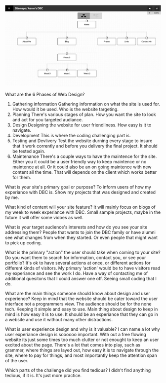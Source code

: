<img src="https://raw.githubusercontent.com/Aaron1515/phase-0/master/week-2/imgs/Site-Map.png">

What are the 6 Phases of Web Design?
  1. Gathering information
      Gathering information on what the site is used for.  How would it be used.  Who is the website targeting.
  2. Planning
      There's various stages of plan.  How you want the site to look and act for you targeted audiance.
  3. Design
      Designing the website for user friendliness.  How easy is it to navigate.
  4. Development
      This is where the coding challenging part is.
  5. Testing and Devlivery
      Test the website durning every stage to insure that it work corrently and before you delivery the final project.  It should be tested again.
  6. Maintenance
      There's a couple ways to have the maintence for the site.  Either you it could be a user friendly way to keep maintence or no maintence at all.  Or it could also be an on going maintence with new content all the time.  That will depends on the client which works better for them.

What is your site's primary goal or purpose?
  To inform users of how my experiance with DBC is.  Show my projects that was designed and created by me.

What kind of content will your site feature?
  It will mainly focus on blogs of my week to week experiance with DBC.  Small sample projects, maybe in the future it will offer some vidoes as well.

What is your target audience's interests and how do you see your site addressing them?
  People that wants to join the DBC family or have alumni see what changes from when they started.  Or even people that might want to pick up coding.

What is the primary "action" the user should take when coming to your site? Do you want them to search for information, contact you, or see your portfolio? It's ok to have several actions at once, or different actions for different kinds of visitors.
  My primary 'action' would be to have visitors read my experiance and see the work I do.
  Have a way of contacting me of additional quesitons that I could answer one off.  Seeing small coding that I do.

What are the main things someone should know about design and user experience?
  Keep in mind that the website should be cater toward the user interface not a programmers view.  The audience should be for the none tech.  Keeping it simple and easy to use.
  Main thing about design to keep in mind is how easy it is to use.  It should be an experiance that they can go in a website and use it without many other distractions.

What is user experience design and why is it valuable?
  I can name a lot why user experiance design is soooooo important.  With out a free flowing website its just some times too much clutter or not enought to keep an user excited about the page.  There's a lot that comes into play, such as grammer, where things are layed out, how easy it is to navigate through the site, where to pay for things, and most importantly keep the attention span of the user.

Which parts of the challenge did you find tedious?
  I didn't find anything tedious, if it is.  It's just more practice.
